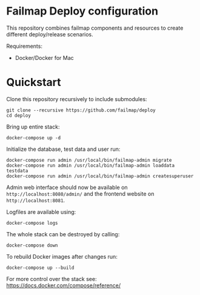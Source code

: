 # Failmap Deploy configuration

This repository combines failmap components and resources to create different deploy/release scenarios.

Requirements:

- Docker/Docker for Mac

# Quickstart

Clone this repository recursively to include submodules:

    git clone --recursive https://github.com/failmap/deploy
    cd deploy

Bring up entire stack:

    docker-compose up -d

Initialize the database, test data and user run:

    docker-compose run admin /usr/local/bin/failmap-admin migrate
    docker-compose run admin /usr/local/bin/failmap-admin loaddata testdata
    docker-compose run admin /usr/local/bin/failmap-admin createsuperuser


Admin web interface should now be available on `http://localhost:8080/admin/` and the frontend website on `http://localhost:8081`.

Logfiles are available using:

    docker-compose logs

The whole stack can be destroyed by calling:

    docker-compose down

To rebuild Docker images after changes run:

    docker-compose up --build

For more control over the stack see: https://docs.docker.com/compose/reference/
